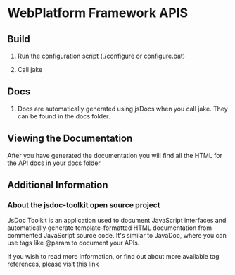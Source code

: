 # WebPlatform Framework APIS
## Build
1. Run the configuration script (./configure or configure.bat)

2. Call jake

## Docs
1. Docs are automatically generated using jsDocs when you call jake. They can be found in the docs folder.

## Viewing the Documentation
After you have generated the documentation you will find all the HTML for the API docs in your docs folder

## Additional Information

### About the jsdoc-toolkit open source project

JsDoc Toolkit is an application used to document JavaScript interfaces and automatically generate template-formatted HTML documentation from commented JavaScript source code. It's similar to JavaDoc, where you can use tags like @param to document your APIs.

If you wish to read more information, or find out about more available tag references, please visit [this link](http://code.google.com/p/jsdoc-toolkit/w/list)
